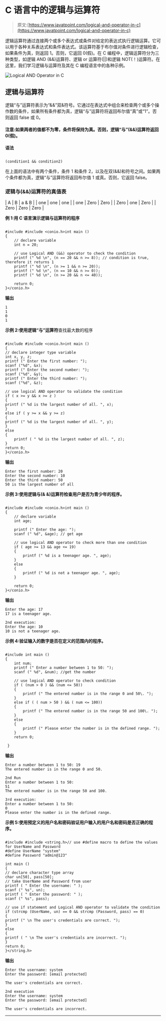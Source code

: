 # C 语言中的逻辑与运算符

> 原文:[https://www.javatpoint.com/logical-and-operator-in-c](https://www.javatpoint.com/logical-and-operator-in-c)

逻辑运算符通过连接两个或多个表达式或条件对给定的表达式执行逻辑运算。它可以用于各种关系表达式和条件表达式。该运算符基于布尔值对条件进行逻辑检查，如果条件为真，则返回 1。否则，它返回 0(假)。在 C 编程中，逻辑运算符分为三种类型，如逻辑 AND (&&)运算符、逻辑 or 运算符(||)和逻辑 NOT(！)运算符。在这里，我们学习逻辑与运算符及其在 C 编程语言中的各种示例。

![Logical AND Operator in C](../Images/1958b6fc5d7103a35237924af5d59743.png)

## 逻辑与运算符

逻辑“与”运算符表示为“&&”双&符号。它通过在表达式中组合来检查两个或多个操作数的条件，如果所有条件都为真，逻辑“与”运算符将返回布尔值“真”或“1”。否则返回 false 或 0。

#### 注意:如果两者的值都不为零，条件将保持为真。否则，逻辑“与”(&&)运算符返回 0(假)。

**语法**

```

(condition1 && condition2)

```

在上面的语法中有两个条件，条件 1 和条件 2，以及在双(&&)和符号之间。如果两个条件都为真，逻辑“与”运算符将返回布尔值 1 或真。否则，它返回 false。

### 逻辑与(&&)运算符的真值表

| A | B | a & B |
| one | one | one |
| one | Zero | Zero |
| Zero | one | Zero |
| Zero | Zero | Zero |

**例 1:用 C 语言演示逻辑与运算符的程序**

```

#include #include <conio.h>int main ()
{
	// declare variable
	int n = 20;

	// use Logical AND (&&) operator to check the condition
	printf (" %d \n", (n == 20 && n >= 8)); // condition is true, therefore it returns 1
	printf (" %d \n", (n >= 1 && n >= 20));
	printf (" %d \n", (n == 10 && n >= 0));
	printf (" %d \n", (n >= 20 && n <= 40));

	return 0;
}</conio.h> 
```

**输出**

```
1
1
0
1

```

**示例 2:使用逻辑“与”运算符**查找最大数的程序

```

#include #include <conio.h>int main ()
{
// declare integer type variable
int x, y, z;
printf (" Enter the first number: ");
scanf ("%d", &x);
printf (" Enter the second number: ");
scanf ("%d", &y);
printf (" Enter the third number: ");
scanf ("%d", &z);

// use logical AND operator to validate the condition
if ( x >= y && x >= z )
{
printf (" %d is the largest number of all. ", x);
}
else if ( y >= x && y >= z)
{
printf (" %d is the largest number of all. ", y);
}
else
{
	printf ( " %d is the largest number of all. ", z);
}
return 0;
}</conio.h> 
```

**输出**

```
Enter the first number: 20
Enter the second number: 10
Enter the third number: 50
50 is the largest number of all

```

**示例 3:使用逻辑与(& &)运算符检查用户是否为青少年的程序。**

```

#include #include <conio.h>int main ()
{
	// declare variable
	int age;

	printf (" Enter the age: ");
	scanf (" %d", &age); // get age

	// use logical AND operator to check more than one condition
	if ( age >= 13 && age <= 19) 
	{
		printf (" %d is a teenager age. ", age);
	}
	else
	{
		printf (" %d is not a teenager age. ", age);
	}

	return 0;
}</conio.h> 
```

**输出**

```
Enter the age: 17
17 is a teenager age.

2nd execution:
Enter the age: 10
10 is not a teenager age.

```

**示例 4:验证输入的数字是否在定义的范围内的程序。**

```

#include int main ()
{
	int num;
	printf (" Enter a number between 1 to 50: ");
	scanf (" %d", &num); //get the number

	// use logical AND operator to check condition
	if ( (num > 0 ) && (num <= 50))
	{
		printf (" The entered number is in the range 0 and 50\. ");
	}
	else if ( ( num > 50 ) && ( num <= 100))
	{
		printf (" The entered number is in the range 50 and 100\. ");
	}
	else
	{
		printf (" Please enter the number is in the defined range. ");
	}
	return 0;

 } 
```

**输出**

```
Enter a number between 1 to 50: 19
The entered number is in the range 0 and 50.

2nd Run 
Enter a number between 1 to 50:
51
The entered number is in the range 50 and 100.

3rd execution:
Enter a number between 1 to 50:
0
Please enter the number is in the defined range.

```

**示例 5:使用预定义的用户名和密码验证用户输入的用户名和密码是否正确的程序。**

```

#include #include <string.h>// use #define macro to define the values for UserName and Password
#define UserName "system"
#define Password "admin@123"

int main ()
{
// declare character type array
char un[50], pass[50];
// take UserName and Password from user
printf ( " Enter the username: " );
scanf (" %s", un);
printf ( " Enter the password: " );
scanf (" %s", pass);

// use if statement and Logical AND operator to validate the condition
if (strcmp (UserName, un) == 0 && strcmp (Password, pass) == 0)
{
printf (" \n The user's credentials are correct. ");
}
else
{
printf ( " \n The user's credentials are incorrect. ");
}
return 0;
}</string.h> 
```

**输出**

```
Enter the username: system
Enter the password: [email protected]

The user's credentials are correct.

2nd execution
Enter the username: system
Enter the password: [email protected]

The user's credentials are incorrect.

```

* * *